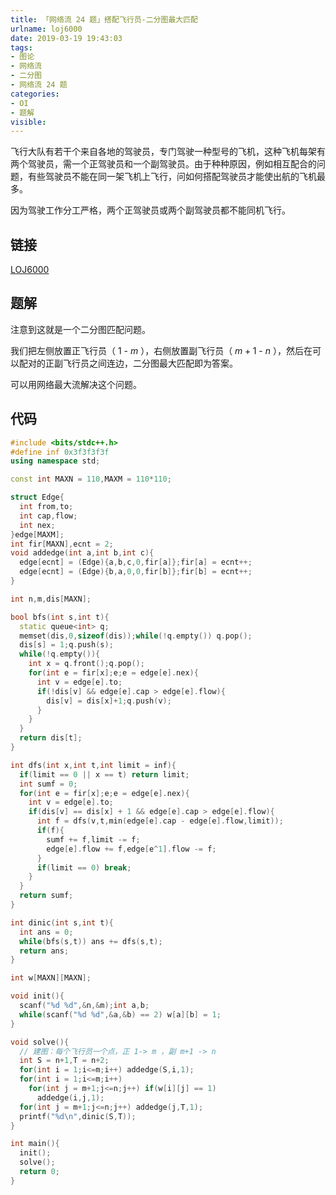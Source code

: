 ```yaml
---
title: 「网络流 24 题」搭配飞行员-二分图最大匹配
urlname: loj6000
date: 2019-03-19 19:43:03
tags:
- 图论
- 网络流
- 二分图
- 网络流 24 题
categories:
- OI
- 题解
visible:
---
```


飞行大队有若干个来自各地的驾驶员，专门驾驶一种型号的飞机，这种飞机每架有两个驾驶员，需一个正驾驶员和一个副驾驶员。由于种种原因，例如相互配合的问题，有些驾驶员不能在同一架飞机上飞行，问如何搭配驾驶员才能使出航的飞机最多。

因为驾驶工作分工严格，两个正驾驶员或两个副驾驶员都不能同机飞行。

<!-- more -->

## 链接

[LOJ6000](https://loj.ac/problem/6000)

## 题解

注意到这就是一个二分图匹配问题。

我们把左侧放置正飞行员（ $1$ - $m$ ），右侧放置副飞行员（ $m+1$ - $n$ ），然后在可以配对的正副飞行员之间连边，二分图最大匹配即为答案。

可以用网络最大流解决这个问题。

## 代码

```cpp
#include <bits/stdc++.h>
#define inf 0x3f3f3f3f
using namespace std;

const int MAXN = 110,MAXM = 110*110;

struct Edge{
  int from,to;
  int cap,flow;
  int nex;
}edge[MAXM];
int fir[MAXN],ecnt = 2;
void addedge(int a,int b,int c){
  edge[ecnt] = (Edge){a,b,c,0,fir[a]};fir[a] = ecnt++;
  edge[ecnt] = (Edge){b,a,0,0,fir[b]};fir[b] = ecnt++;
}

int n,m,dis[MAXN];

bool bfs(int s,int t){
  static queue<int> q;
  memset(dis,0,sizeof(dis));while(!q.empty()) q.pop();
  dis[s] = 1;q.push(s);
  while(!q.empty()){
    int x = q.front();q.pop();
    for(int e = fir[x];e;e = edge[e].nex){
      int v = edge[e].to;
      if(!dis[v] && edge[e].cap > edge[e].flow){
        dis[v] = dis[x]+1;q.push(v);
      }
    }
  }
  return dis[t];
}

int dfs(int x,int t,int limit = inf){
  if(limit == 0 || x == t) return limit;
  int sumf = 0;
  for(int e = fir[x];e;e = edge[e].nex){
    int v = edge[e].to;
    if(dis[v] == dis[x] + 1 && edge[e].cap > edge[e].flow){
      int f = dfs(v,t,min(edge[e].cap - edge[e].flow,limit));
      if(f){
        sumf += f,limit -= f;
        edge[e].flow += f,edge[e^1].flow -= f;
      }
      if(limit == 0) break;
    }
  }
  return sumf;
}

int dinic(int s,int t){
  int ans = 0;
  while(bfs(s,t)) ans += dfs(s,t);
  return ans;
}

int w[MAXN][MAXN];

void init(){
  scanf("%d %d",&n,&m);int a,b;
  while(scanf("%d %d",&a,&b) == 2) w[a][b] = 1;
}

void solve(){
  // 建图：每个飞行员一个点，正 1-> m ，副 m+1 -> n
  int S = n+1,T = n+2;
  for(int i = 1;i<=m;i++) addedge(S,i,1);
  for(int i = 1;i<=m;i++) 
    for(int j = m+1;j<=n;j++) if(w[i][j] == 1) 
      addedge(i,j,1);
  for(int j = m+1;j<=n;j++) addedge(j,T,1);
  printf("%d\n",dinic(S,T));
}

int main(){
  init();
  solve();
  return 0;
}
```